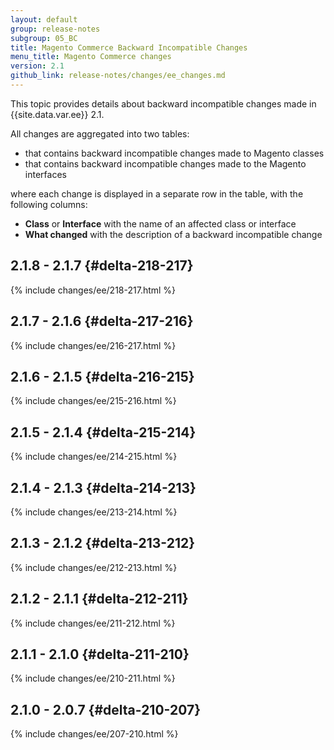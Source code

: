 ```yaml
---
layout: default
group: release-notes
subgroup: 05_BC
title: Magento Commerce Backward Incompatible Changes
menu_title: Magento Commerce changes
version: 2.1
github_link: release-notes/changes/ee_changes.md
---
```


This topic provides details about backward incompatible changes made in {{site.data.var.ee}} 2.1.

All changes are aggregated into two tables:

- that contains backward incompatible changes made to Magento classes
- that contains backward incompatible changes made to the Magento interfaces

where each change is displayed in a separate row in the table, with the following columns:

- **Class** or **Interface** with the name of an affected class or interface
- **What changed** with the description of a backward incompatible change

## 2.1.8 - 2.1.7 {#delta-218-217}

{% include changes/ee/218-217.html %}

## 2.1.7 - 2.1.6 {#delta-217-216}

{% include changes/ee/216-217.html %}

## 2.1.6 - 2.1.5 {#delta-216-215}

{% include changes/ee/215-216.html %}

## 2.1.5 - 2.1.4 {#delta-215-214}

{% include changes/ee/214-215.html %}

## 2.1.4 - 2.1.3 {#delta-214-213}

{% include changes/ee/213-214.html %}

## 2.1.3 - 2.1.2 {#delta-213-212}

{% include changes/ee/212-213.html %}

## 2.1.2 - 2.1.1 {#delta-212-211}

{% include changes/ee/211-212.html %}

## 2.1.1 - 2.1.0 {#delta-211-210}

{% include changes/ee/210-211.html %}

## 2.1.0 - 2.0.7 {#delta-210-207}

{% include changes/ee/207-210.html %}
